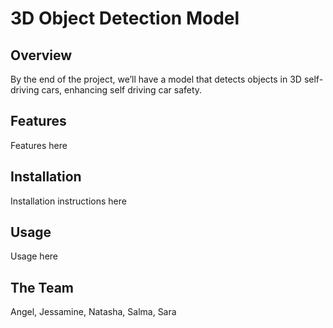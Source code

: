 # 3D Object Detection Model 
## Overview
By the end of the project, we’ll have a model that detects objects in 3D self-driving cars, enhancing self driving car safety. 
## Features
Features here
## Installation 
Installation instructions here
## Usage
Usage here
## The Team
Angel, Jessamine, Natasha, Salma, Sara

